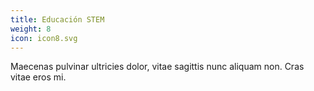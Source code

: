 ```yaml
---
title: Educación STEM
weight: 8
icon: icon8.svg
---
```


Maecenas pulvinar ultricies dolor, vitae sagittis nunc aliquam non. Cras vitae eros mi.
